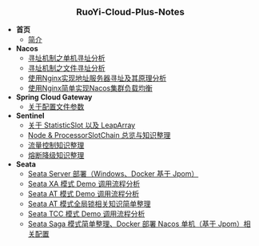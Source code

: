 <!-- _sidebar.md -->

<html>
<div style="text-align: center; font-weight: bold; font-size: large">RuoYi-Cloud-Plus-Notes</div>
</html>

- **首页**
  - [简介](/ruoyi-cloud-plus/home.md)
- **Nacos**
  - [寻址机制之单机寻址分析](/ruoyi-cloud-plus/nacos/01_StandaloneMemberLookup.md)
  - [寻址机制之文件寻址分析](/ruoyi-cloud-plus/nacos/02_FileConfigMemberLookup.md)
  - [使用Nginx实现地址服务器寻址及其原理分析](/ruoyi-cloud-plus/nacos/03_AddressServerMemberLookup.md)
  - [使用Nginx简单实现Nacos集群负载均衡](/ruoyi-cloud-plus/nacos/04_nacos_load_balance.md)
- **Spring Cloud Gateway**
  - [关于配置文件参数](/ruoyi-cloud-plus/spring-cloud-gateway/01_properties.md)
- **Sentinel**
  - [关于 StatisticSlot 以及 LeapArray](/ruoyi-cloud-plus/sentinel/01_StatisticSlot&LeapArray.md)
  - [Node & ProcessorSlotChain 总览与知识整理](/ruoyi-cloud-plus/sentinel/02_Node&ProcessorSlotChain.md)
  - [流量控制知识整理](/ruoyi-cloud-plus/sentinel/03_FlowControl.md)
  - [熔断降级知识整理](/ruoyi-cloud-plus/sentinel/04_Degrade&CircuitBreaker.md)
- **Seata**
  - [Seata Server 部署（Windows、Docker 基于 Jpom）](/ruoyi-cloud-plus/seata/00_SeataServerDeploy.md)
  - [Seata XA 模式 Demo 调用流程分析](/ruoyi-cloud-plus/seata/01_SeataXA.md)
  - [Seata AT 模式 Demo 调用流程分析](/ruoyi-cloud-plus/seata/02_SeataAT.md)
  - [Seata AT 模式全局锁相关知识简单整理](/ruoyi-cloud-plus/seata/03_SeataGlobalLock.md)
  - [Seata TCC 模式 Demo 调用流程分析](/ruoyi-cloud-plus/seata/04_SeataTCC.md)
  - [Seata Saga 模式简单整理、Docker 部署 Nacos 单机（基于 Jpom）相关配置](/ruoyi-cloud-plus/seata/05_SeataSaga.md)
